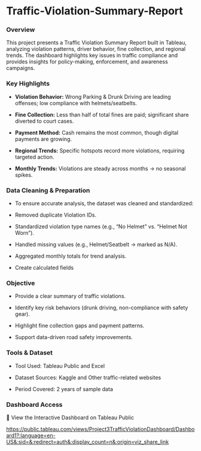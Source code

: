 # Traffic-Violation-Summary-Report

### Overview

This project presents a Traffic Violation Summary Report built in Tableau, analyzing violation patterns, driver behavior, fine collection, and regional trends. The dashboard highlights key issues in traffic compliance and provides insights for policy-making, enforcement, and awareness campaigns.

### Key Highlights

- **Violation Behavior:** Wrong Parking & Drunk Driving are leading offenses; low compliance with helmets/seatbelts.

- **Fine Collection:** Less than half of total fines are paid; significant share diverted to court cases.

- **Payment Method:** Cash remains the most common, though digital payments are growing.

- **Regional Trends:** Specific hotspots record more violations, requiring targeted action.

- **Monthly Trends:** Violations are steady across months → no seasonal spikes.

### Data Cleaning & Preparation

- To ensure accurate analysis, the dataset was cleaned and standardized:

- Removed duplicate Violation IDs.

- Standardized violation type names (e.g., “No Helmet” vs. “Helmet Not Worn”).

- Handled missing values (e.g., Helmet/Seatbelt → marked as N/A).

- Aggregated monthly totals for trend analysis.

- Create calculated fields

### Objective

- Provide a clear summary of traffic violations.

- Identify key risk behaviors (drunk driving, non-compliance with safety gear).

- Highlight fine collection gaps and payment patterns.

- Support data-driven road safety improvements.

### Tools & Dataset

- Tool Used: Tableau Public and Excel

- Dataset Sources: Kaggle and Other traffic-related websites

- Period Covered: 2 years of sample data

### Dashboard Access
🔗 View the Interactive Dashboard on Tableau Public

https://public.tableau.com/views/Project3TrafficViolationDashboard/Dashboard1?:language=en-US&:sid=&:redirect=auth&:display_count=n&:origin=viz_share_link

